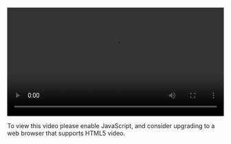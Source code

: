<video controls="" style="width: 100%; display: block;"><source src="http://o86bpj665.bkt.clouddn.com/http-with-peter/12-redirect.mp4" type="video/mp4"><p>To view this video please enable JavaScript, and consider upgrading to a web browser that supports HTML5 video.</p></video>
